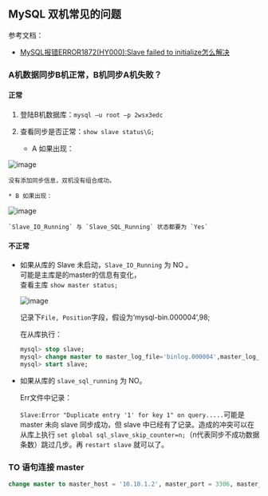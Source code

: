 ## MySQL 双机常见的问题

参考文档：

- [MySQL报错ERROR1872(HY000):Slave failed to initialize怎么解决](https://www.yisu.com/zixun/30701.html)

### A机数据同步B机正常，B机同步A机失败？

#### 正常

1. 登陆B机数据库：`mysql –u root –p 2wsx3edc`​
2. 查看同步是否正常：`show slave status\G;`​

    - A 如果出现：
  
![image](https://img2023.cnblogs.com/blog/2402369/202309/2402369-20230923153930108-1023536612.png)

    没有添加同步信息，双机没有组合成功。

    * B 如果出现：

![image](https://img2023.cnblogs.com/blog/2402369/202309/2402369-20230923153912627-531338629.png)

    `Slave_IO_Running`​ 与 `Slave_SQL_Running`​ 状态都要为 `Yes`​

#### 不正常

- 如果从库的 Slave 未启动，`Slave_IO_Running`​ 为 NO 。  
    可能是主库是的master的信息有变化，  
    查看主库 `show master status;`​

    ![image](https://img2023.cnblogs.com/blog/2402369/202309/2402369-20230923153948514-508825965.png)

    记录下`File, Position`​字段，假设为‘mysql-bin.000004’,98;  

    在从库执行：

    ```sql
    mysql> stop slave;
    mysql> change master to master_log_file='binlog.000004',master_log_pos=98;
    mysql> start slave;
    ```

- 如果从库的 `slave_sql_running`​ 为 NO。  

    Err文件中记录：

    ​`Slave:Error "Duplicate entry '1' for key 1" on query.....`​可能是 master 未向 slave 同步成功，但 slave 中已经有了记录。造成的冲突可以在从库上执行 `set global sql_slave_skip_counter=n;`​（n代表同步不成功数据条数）跳过几步。再 `restart slave`​ 就可以了。

### TO 语句连接 master

```sql
change master to master_host = '10.10.1.2', master_port = 3306, master_user = 'fort', master_password = '2wsx3edc', master_log_file = 'binlog.000002', master_log_pos = 154;
```
